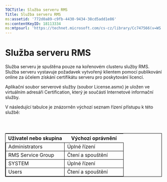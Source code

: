 ```yaml
---
TOCTitle: Služba serveru RMS
Title: Služba serveru RMS
ms:assetid: '772d0a89-c9fb-4430-9434-38cd5add1e86'
ms:contentKeyID: 18113334
ms:mtpsurl: 'https://technet.microsoft.com/cs-cz/library/Cc747566(v=WS.10)'
---
```


Služba serveru RMS
==================

Služba serveru je spuštěna pouze na kořenovém clusteru služby RMS. Služba serveru vystavuje požadavek vytvořený klientem pomocí publikování online za účelem získání certifikátu serveru pro poskytování licencí.

Aplikační soubor serverové služby (soubor License.asmx) je uložen ve virtuálním adresáři Certification, který je součástí Internetové informační služby.

V následující tabulce je znázorněn výchozí seznam řízení přístupu k této službě:

###  

 
<table style="border:1px solid black;">
<colgroup>
<col width="50%" />
<col width="50%" />
</colgroup>
<thead>
<tr class="header">
<th>Uživatel nebo skupina</th>
<th>Výchozí oprávnění</th>
</tr>
</thead>
<tbody>
<tr class="odd">
<td style="border:1px solid black;">Administrators</td>
<td style="border:1px solid black;">Úplné řízení</td>
</tr>
<tr class="even">
<td style="border:1px solid black;">RMS Service Group</td>
<td style="border:1px solid black;">Čtení a spouštění</td>
</tr>
<tr class="odd">
<td style="border:1px solid black;">SYSTEM</td>
<td style="border:1px solid black;">Úplné řízení</td>
</tr>
<tr class="even">
<td style="border:1px solid black;">Users</td>
<td style="border:1px solid black;">Čtení a spouštění</td>
</tr>
</tbody>
</table>

